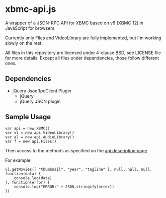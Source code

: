 xbmc-api.js
===========

A wrapper of a JSON-RPC API for XBMC based on v6 (XBMC 12) in JavaScript for browsers.

Currently only Files and VideoLibrary are fully implemented, but I'm working slowly on the rest.

All files in this repository are licensed under 4-clause BSD, see LICENSE file for more details. Except all files under dependencies, those follow different ones.

Dependencies
-------------
* jQuery JsonRpcClient Plugin
  * jQuery
  * jQuery JSON plugin


Sample Usage
-------------

```
var api = new XBMC()
var vl = new api.VideoLibrary()
var al = new api.AudioLibrary()
var f = new api.Files()
```

Then access to the methods as specified on the [api description page](http://wiki.xbmc.org/index.php?title=JSON-RPC_API/v6).

For example:
```
vl.getMovies([ "thumbnail", "year", "tagline" ], null, null, null, function(data) {
	console.log(data)
}, function(error) {
	console.log("ERROR:" + JSON.stringify(error))
})
```
